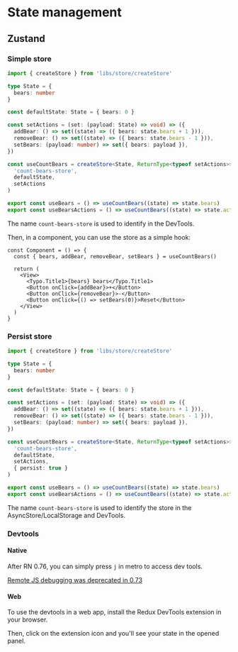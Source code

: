 # State management

## Zustand

### Simple store

```ts
import { createStore } from 'libs/store/createStore'

type State = {
  bears: number
}

const defaultState: State = { bears: 0 }

const setActions = (set: (payload: State) => void) => ({
  addBear: () => set((state) => ({ bears: state.bears + 1 })),
  removeBear: () => set((state) => ({ bears: state.bears - 1 })),
  setBears: (payload: number) => set({ bears: payload }),
})

const useCountBears = createStore<State, ReturnType<typeof setActions>>(
  'count-bears-store',
  defaultState,
  setActions
)

export const useBears = () => useCountBears((state) => state.bears)
export const useBearsActions = () => useCountBears((state) => state.actions)
```

The name `count-bears-store` is used to identify in the DevTools.

Then, in a component, you can use the store as a simple hook:

```tsx
const Component = () => {
  const { bears, addBear, removeBear, setBears } = useCountBears()

  return (
    <View>
      <Typo.Title1>{bears} bears</Typo.Title1>
      <Button onClick={addBear}>+</Button>
      <Button onClick={removeBear}>-</Button>
      <Button onClick={() => setBears(0)}>Reset</Button>
    </View>
  )
}
```

### Persist store

```ts
import { createStore } from 'libs/store/createStore'

type State = {
  bears: number
}

const defaultState: State = { bears: 0 }

const setActions = (set: (payload: State) => void) => ({
  addBear: () => set((state) => ({ bears: state.bears + 1 })),
  removeBear: () => set((state) => ({ bears: state.bears - 1 })),
  setBears: (payload: number) => set({ bears: payload }),
})

const useCountBears = createStore<State, ReturnType<typeof setActions>>(
  'count-bears-store',
  defaultState,
  setActions,
  { persist: true }
)

export const useBears = () => useCountBears((state) => state.bears)
export const useBearsActions = () => useCountBears((state) => state.actions)
```

The name `count-bears-store` is used to identify the store in the AsyncStore/LocalStorage and DevTools.

### Devtools

#### Native

After RN 0.76, you can simply press `j` in metro to access dev tools.

[Remote JS debugging was deprecated in 0.73](https://reactnative.dev/blog/2023/12/06/0.73-debugging-improvements-stable-symlinks#remote-javascript-debugging)

#### Web

To use the devtools in a web app, install the Redux DevTools extension in your browser.

Then, click on the extension icon and you'll see your state in the opened panel.
